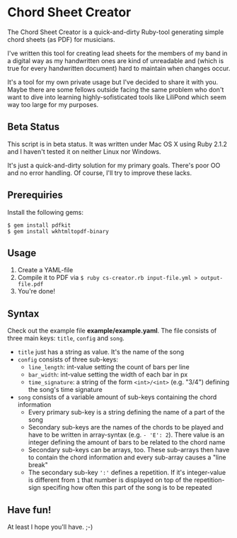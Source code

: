 # Chord Sheet Creator

The Chord Sheet Creator is a quick-and-dirty Ruby-tool generating simple chord sheets
(as PDF) for musicians.

I've written this tool for creating lead sheets for the members of my band in a digital 
way as my handwritten ones are kind of unreadable and (which is true for every handwritten 
document) hard to maintain when changes occur.

It's a tool for my own private usage but I've decided to share it with you. Maybe
there are some fellows outside facing the same problem who don't want to dive into learning
highly-sofisticated tools like LiliPond which seem way too large for my purposes.

## Beta Status

This script is in beta status. It was written under Mac OS X using Ruby 2.1.2 and I haven't 
tested it on neither Linux nor Windows. 

It's just a quick-and-dirty solution for my primary goals. There's poor OO and no error handling. Of course, I'll try to improve these lacks.

## Prerequiries

Install the following gems:

    $ gem install pdfkit
    $ gem install wkhtmltopdf-binary

## Usage

1. Create a YAML-file
2. Compile it to PDF via `$ ruby cs-creator.rb input-file.yml > output-file.pdf`
3. You're done!

## Syntax

Check out the example file **example/example.yaml**. The file consists of three main keys: `title`, `config` and `song`.

* `title` just has a string as value. It's the name of the song
* `config` consists of three sub-keys:
  * `line_length`: int-value setting the count of bars per line
  * `bar_width`: int-value setting the width of each bar in px
  * `time_signature`: a string of the form `<int>/<int>` (e.g. "3/4") defining the song's time signature
* `song` consists of a variable amount of sub-keys containing the chord information
  * Every primary sub-key is a string defining the name of a part of the song
  * Secondary sub-keys are the names of the chords to be played and have to be written in array-syntax (e.g. `- 'E': 2`). There value is an integer defining the amount of bars to be related to the chord name
  * Secondary sub-keys can be arrays, too. These sub-arrays then have to contain the chord information and every sub-array causes a "line break"
  * The secondary sub-key `':'` defines a repetition. If it's integer-value is different from `1` that number is displayed on top of the repetition-sign specifing how often this part of the song is to be repeated

## Have fun!

At least I hope you'll have. ;-)